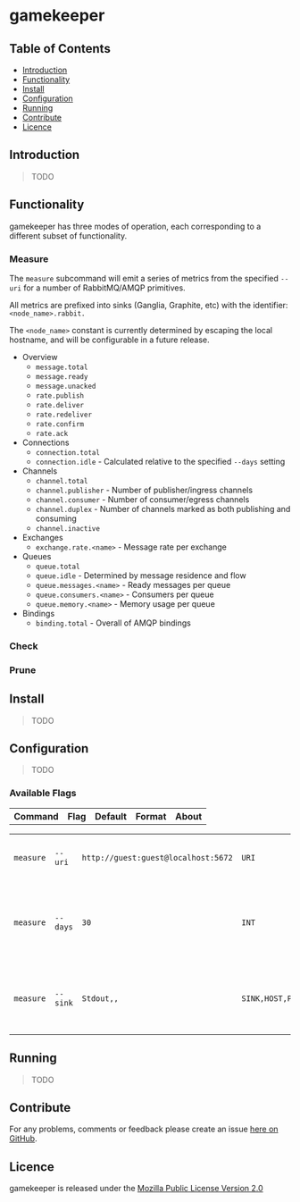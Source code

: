 # gamekeeper

## Table of Contents

* [Introduction](#introduction)
* [Functionality](#functionality)
* [Install](#install)
* [Configuration](#configuration)
* [Running](#running)
* [Contribute](#contribute)
* [Licence](#licence)


## Introduction

> TODO


## Functionality

gamekeeper has three modes of operation, each corresponding to a different
subset of functionality.

### Measure

The `measure` subcommand will emit a series of metrics from the specified
`--uri` for a number of RabbitMQ/AMQP primitives.

All metrics are prefixed into sinks (Ganglia, Graphite, etc) with the
identifier: `<node_name>.rabbit.`

The `<node_name>` constant is currently determined by escaping the local
hostname, and will be configurable in a future release.

* Overview
    - `message.total`
    - `message.ready`
    - `message.unacked`
    - `rate.publish`
    - `rate.deliver`
    - `rate.redeliver`
    - `rate.confirm`
    - `rate.ack`
* Connections
    - `connection.total`
    - `connection.idle` - Calculated relative to the specified `--days` setting
* Channels
    - `channel.total`
    - `channel.publisher` - Number of publisher/ingress channels
    - `channel.consumer` - Number of consumer/egress channels
    - `channel.duplex` - Number of channels marked as both publishing and consuming
    - `channel.inactive`
* Exchanges
    - `exchange.rate.<name>` - Message rate per exchange
* Queues
    - `queue.total`
    - `queue.idle` - Determined by message residence and flow
    - `queue.messages.<name>` - Ready messages per queue
    - `queue.consumers.<name>` - Consumers per queue
    - `queue.memory.<name>` - Memory usage per queue
* Bindings
    - `binding.total` - Overall of AMQP bindings

### Check

### Prune


## Install

> TODO


## Configuration

> TODO

### Available Flags

<table width="100%">

  <tr>
    <th>Command</th>
    <th>Flag</th>
    <th>Default</th>
    <th>Format</th>
    <th>About</th>
  </tr>

</table>

<table width="100%">

  <tr>
    <td><code>measure</code></td>
    <td><code>--uri</code></td>
    <td><code>http://guest:guest@localhost:5672</code></td>
    <td><code>URI</code></td>
    <td>Address of the RabbitMQ API to poll</td>
  </tr>

  <tr>
    <td><code>measure</code></td>
    <td><code>--days</code></td>
    <td><code>30</code></td>
    <td><code>INT</code></td>
    <td>Number of days before a conncetion is considered stale</td>
  </tr>

  <tr>
    <td><code>measure</code></td>
    <td><code>--sink</code></td>
    <td><code>Stdout,,</code></td>
    <td><code>SINK,HOST,PORT</code></td>
    <td>Sink options describing the type and host/port combination</td>
  </tr>

</table>

## Running

> TODO


## Contribute

For any problems, comments or feedback please create an issue [here on GitHub](github.com/brendanhay/gamekeeper/issues).


## Licence

gamekeeper is released under the [Mozilla Public License Version 2.0](http://www.mozilla.org/MPL/)
